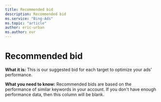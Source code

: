 ```yaml
---
title: Recommended bid
description: Recommended bid
ms.service: "Bing-Ads"
ms.topic: "article"
author: eric-urban
ms.author: eur
---
```


# Recommended bid

**What it is:**  This is our suggested bid for each target to optimize your ads’ performance.

**What you need to know:**  Recommended bids are based on the performance of similar keywords in your account. If you don't have enough performance data, then this column will be blank.


